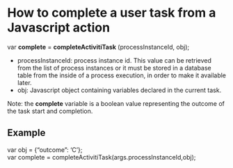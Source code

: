 # How to complete a user task from a Javascript action

var **complete** = **completeActivitiTask** \(processInstanceId, obj\);

* processInstanceId: process instance id. This value can be retrieved from the list of process instances or it must be stored in a database table from the inside of a process execution, in order to make it available later.
* obj: Javascript object containing variables declared in the current task.

Note: the **complete** variable is a boolean value representing the outcome of the task start and completion.

## Example

var obj = {“outcome”: ‘C’};  
var complete = completeActivitiTask\(args.processInstanceId,obj\);

